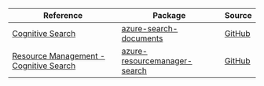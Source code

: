 | Reference | Package | Source |
|---|---|---|
|[Cognitive Search](search-documents-readme.md)|[azure-search-documents](https://repo1.maven.org/maven2/com/azure/azure-search-documents)|[GitHub](https://github.com/Azure/azure-sdk-for-java/blob/main/sdk/search/azure-search-documents)|
|[Resource Management - Cognitive Search](resourcemanager-search-readme.md)|[azure-resourcemanager-search](https://repo1.maven.org/maven2/com/azure/resourcemanager/azure-resourcemanager-search)|[GitHub](https://github.com/Azure/azure-sdk-for-java/blob/main/sdk/resourcemanager/azure-resourcemanager-search)|
